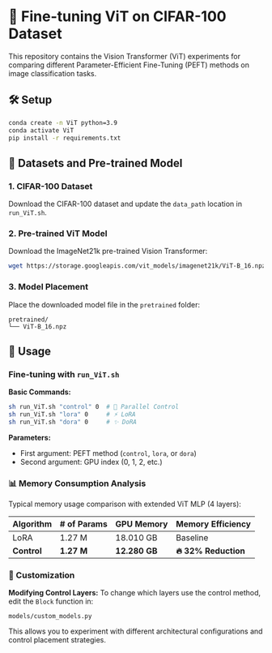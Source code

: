 # 🎯 Fine-tuning ViT on CIFAR-100 Dataset

This repository contains the Vision Transformer (ViT) experiments for comparing different Parameter-Efficient Fine-Tuning (PEFT) methods on image classification tasks.

## 🛠️ Setup

```bash
conda create -n ViT python=3.9
conda activate ViT
pip install -r requirements.txt
```

## 📁 Datasets and Pre-trained Model

### 1. CIFAR-100 Dataset
Download the CIFAR-100 dataset and update the `data_path` location in `run_ViT.sh`.

### 2. Pre-trained ViT Model
Download the ImageNet21k pre-trained Vision Transformer:

```bash
wget https://storage.googleapis.com/vit_models/imagenet21k/ViT-B_16.npz
```

### 3. Model Placement
Place the downloaded model file in the `pretrained` folder:
```
pretrained/
└── ViT-B_16.npz
```

## 🚀 Usage

### Fine-tuning with `run_ViT.sh`

**Basic Commands:**
```bash
sh run_ViT.sh "control" 0  # 🎯 Parallel Control
sh run_ViT.sh "lora" 0     # ⚡ LoRA  
sh run_ViT.sh "dora" 0     # ✨ DoRA
```

**Parameters:**
- First argument: PEFT method (`control`, `lora`, or `dora`)
- Second argument: GPU index (0, 1, 2, etc.)

### 📊 Memory Consumption Analysis

Typical memory usage comparison with extended ViT MLP (4 layers):

<div align="center">

| **Algorithm** | **# of Params** | **GPU Memory** | **Memory Efficiency** |
|---------------|-----------------|----------------|----------------------|
| LoRA          | 1.27 M          | 18.010 GB      | Baseline            |
| **Control**   | **1.27 M**      | **12.280 GB**  | **🔥 32% Reduction** |

</div>


### 🔧 Customization

**Modifying Control Layers:**
To change which layers use the control method, edit the `Block` function in:
```
models/custom_models.py
```

This allows you to experiment with different architectural configurations and control placement strategies.
